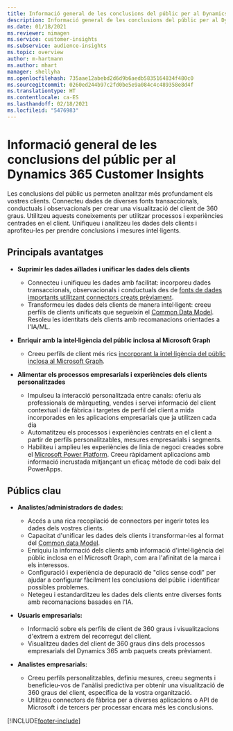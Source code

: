 ```yaml
---
title: Informació general de les conclusions del públic per al Dynamics 365 Customer Insights
description: Informació general de les conclusions del públic per al Dynamics 365 Customer Insights.
ms.date: 01/18/2021
ms.reviewer: nimagen
ms.service: customer-insights
ms.subservice: audience-insights
ms.topic: overview
author: m-hartmann
ms.author: mhart
manager: shellyha
ms.openlocfilehash: 735aae12abebd2d6d9b6aedb5835164834f480c0
ms.sourcegitcommit: 0260ed244b97c2fd0be5e9a084c4c489358e8d4f
ms.translationtype: HT
ms.contentlocale: ca-ES
ms.lasthandoff: 02/18/2021
ms.locfileid: "5476983"
---
```

# <a name="audience-insights-for-dynamics-365-customer-insights-overview"></a>Informació general de les conclusions del públic per al Dynamics 365 Customer Insights

Les conclusions del públic us permeten analitzar més profundament els vostres clients. Connecteu dades de diverses fonts transaccionals, conductuals i observacionals per crear una visualització del client de 360 graus. Utilitzeu aquests coneixements per utilitzar processos i experiències centrades en el client. Unifiqueu i analitzeu les dades dels clients i aprofiteu-les per prendre conclusions i mesures intel·ligents.

## <a name="main-benefits"></a>Principals avantatges 

- **Suprimir les dades aïllades i unificar les dades dels clients**

  - Connecteu i unifiqueu les dades amb facilitat: incorporeu dades transaccionals, observacionals i conductuals des de [fonts de dades importants utilitzant connectors creats prèviament](data-sources.md).
  - Transformeu les dades dels clients de manera intel·ligent: creeu perfils de clients unificats que segueixin el [Common Data Model](https://docs.microsoft.com/common-data-model/). Resoleu les identitats dels clients amb recomanacions orientades a l'IA/ML.

- **Enriquir amb la intel·ligència del públic inclosa al Microsoft Graph**

  - Creeu perfils de client més rics [incorporant la intel·ligència del públic inclosa al Microsoft Graph](enrichment-microsoft-graph.md).  

- **Alimentar els processos empresarials i experiències dels clients personalitzades**

  - Impulseu la interacció personalitzada entre canals: oferiu als professionals de màrqueting, vendes i servei informació del client contextual i de fàbrica i targetes de perfil del client a mida incorporades en les aplicacions empresarials que ja utilitzen cada dia
  - Automatitzeu els processos i experiències centrats en el client a partir de perfils personalitzables, mesures empresarials i segments.
  - Habiliteu i amplieu les experiències de línia de negoci creades sobre el [Microsoft Power Platform](https://powerplatform.microsoft.com/). Creeu ràpidament aplicacions amb informació incrustada mitjançant un eficaç mètode de codi baix del PowerApps.  

## <a name="key-audiences"></a>Públics clau

- **Analistes/administradors de dades:**

  - Accés a una rica recopilació de connectors per ingerir totes les dades dels vostres clients.
  - Capacitat d'unificar les dades dels clients i transformar-les al format del [Common data Model](https://docs.microsoft.com/common-data-model/).
  - Enriquiu la informació dels clients amb informació d'intel·ligència del públic inclosa en el Microsoft Graph, com ara l'afinitat de la marca i els interessos.
  - Configuració i experiència de depuració de "clics sense codi" per ajudar a configurar fàcilment les conclusions del públic i identificar possibles problemes.
  - Netegeu i estandarditzeu les dades dels clients entre diverses fonts amb recomanacions basades en l'IA.  

- **Usuaris empresarials:**

  - Informació sobre els perfils de client de 360 graus i visualitzacions d'extrem a extrem del recorregut del client.
  - Visualitzeu dades del client de 360 graus dins dels processos empresarials del Dynamics 365 amb paquets creats prèviament.

- **Analistes empresarials:**

  - Creeu perfils personalitzables, definiu mesures, creeu segments i beneficieu-vos de l'anàlisi predictiva per obtenir una visualització de 360 graus del client, específica de la vostra organització.  
  - Utilitzeu connectors de fàbrica per a diverses aplicacions o API de Microsoft i de tercers per processar encara més les conclusions.


[!INCLUDE[footer-include](../includes/footer-banner.md)]
